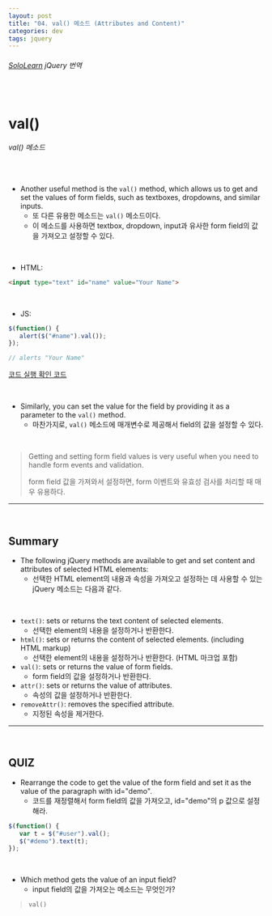 ```yaml
---
layout: post
title: "04. val() 메소드 (Attributes and Content)"
categories: dev
tags: jquery
---
```


###### [SoloLearn](https://www.sololearn.com) jQuery 번역

<br>

# val()

###### val() 메소드

<br>

- Another useful method is the `val()` method, which allows us to get and set the values of form fields, such as textboxes, dropdowns, and similar inputs.
  - 또 다른 유용한 메소드는 `val()` 메소드이다.
  - 이 메소드를 사용하면 textbox, dropdown, input과 유사한 form field의 값을 가져오고 설정할 수 있다.

<br>

- HTML:

```html
<input type="text" id="name" value="Your Name">
```

<br>

- JS:

```js
$(function() {
   alert($("#name").val());
});

// alerts "Your Name"
```

[코드 실행 확인 코드](https://code.sololearn.com/1110/#js)

<br>

- Similarly, you can set the value for the field by providing it as a parameter to the `val()` method.
  - 마찬가지로, `val()` 메소드에 매개변수로 제공해서 field의 값을 설정할 수 있다.

<br>

> Getting and setting form field values is very useful when you need to handle form events and validation.
>
> form field 값을 가져와서 설정하면, form 이벤트와 유효성 검사를 처리할 때 매우 유용하다.

------

<br>

## Summary

- The following jQuery methods are available to get and set content and attributes of selected HTML elements:
  - 선택한 HTML element의 내용과 속성을 가져오고 설정하는 데 사용할 수 있는 jQuery 메소드는 다음과 같다.

<br>

- `text()`: sets or returns the text content of selected elements.
  - 선택한 element의 내용을 설정하거나 반환한다.
- `html()`: sets or returns the content of selected elements. (including HTML markup)
  - 선택한 element의 내용을 설정하거나 반환한다. (HTML 마크업 포함)
- `val()`: sets or returns the value of form fields.
  - form field의 값을 설정하거나 반환한다.
- `attr()`: sets or returns the value of attributes.
  - 속성의 값을 설정하거나 반환한다.
- `removeAttr()`: removes the specified attribute.
  - 지정된 속성을 제거한다.

------

<br>

## QUIZ

- Rearrange the code to get the value of the form field and set it as the value of the paragraph with id="demo".
  - 코드를 재정렬해서 form field의 값을 가져오고, id="demo"의 p 값으로 설정해라.

```js
$(function() {
   var t = $("#user").val();
   $("#demo").text(t);
});
```

<br>

- Which method gets the value of an input field?
  - input field의 값을 가져오는 메소드는 무엇인가?

> `val()`

<br>
